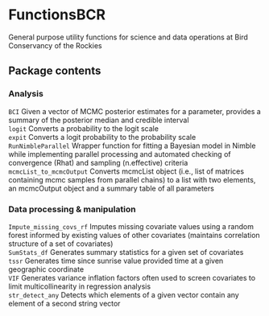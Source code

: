 # FunctionsBCR
 General purpose utility functions for science and data operations at Bird Conservancy of the Rockies

## Package contents
### Analysis
```BCI``` Given a vector of MCMC posterior estimates for a parameter, provides a summary of the posterior median and credible interval<br>
```logit``` Converts a probability to the logit scale<br>
```expit``` Converts a logit probability to the probability scale<br>
```RunNimbleParallel``` Wrapper function for fitting a Bayesian model in Nimble while implementing parallel processing and automated checking of convergence (Rhat) and sampling (n.effective) criteria<br>
```mcmcList_to_mcmcOutput``` Converts mcmcList object (i.e., list of matrices containing mcmc samples from parallel chains) to a list with two elements, an mcmcOutput object and a summary table of all parameters<br>

### Data processing & manipulation
```Impute_missing_covs_rf``` Imputes missing covariate values using a random forest informed by existing values of other covariates (maintains correlation structure of a set of covariates)<br>
```SumStats_df``` Generates summary statistics for a given set of covariates<br>
```tssr``` Generates time since sunrise value provided time at a given geographic coordinate<br>
```VIF``` Generates variance inflation factors often used to screen covariates to limit multicollinearity in regression analysis<br>
```str_detect_any``` Detects which elements of a given vector contain any element of a second string vector<br>